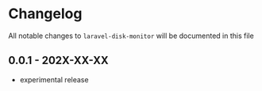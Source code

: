 # Changelog

All notable changes to `laravel-disk-monitor` will be documented in this file

## 0.0.1 - 202X-XX-XX

- experimental release
